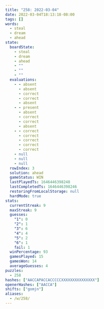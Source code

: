 ```yaml
---
title: "258: 2022-03-04"
date: 2022-03-04T18:13:18-08:00
tags: []
words:
  - steal
  - dream
  - ahead
state:
  boardState:
    - steal
    - dream
    - ahead
    - ""
    - ""
    - ""
  evaluations:
    - - absent
      - absent
      - correct
      - correct
      - absent
    - - present
      - absent
      - correct
      - correct
      - absent
    - - correct
      - correct
      - correct
      - correct
      - correct
    - null
    - null
    - null
  rowIndex: 3
  solution: ahead
  gameStatus: WIN
  lastPlayedTs: 1646446398248
  lastCompletedTs: 1646446398246
  restoringFromLocalStorage: null
  hardMode: true
stats:
  currentStreak: 9
  maxStreak: 9
  guesses:
    "1": 0
    "2": 1
    "3": 6
    "4": 4
    "5": 2
    "6": 1
    fail: 1
  winPercentage: 93
  gamesPlayed: 15
  gamesWon: 14
  averageGuesses: 4
puzzles:
  - 258
hashes: ["AACCAPACCACCCCCXXXXXXXXXXXXXXX"]
openerHashes: ["AACCA"]
shifts: ["gomjn"]
aliases:
  - /w/258/
---
```

<!-- more -->
